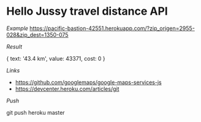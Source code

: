 # Hello Jussy travel distance API

*Example*
https://pacific-bastion-42551.herokuapp.com/?zip_origen=2955-028&zip_dest=1350-075

*Result*

{ text: '43.4 km', value: 43371, cost: 0 }

*Links*

- https://github.com/googlemaps/google-maps-services-js 
- https://devcenter.heroku.com/articles/git  


*Push*

git push heroku master